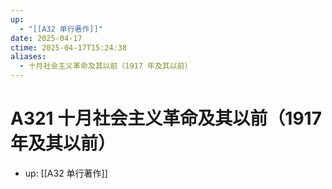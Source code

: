 ```yaml
---
up:
  - "[[A32 单行著作]]"
date: 2025-04-17
ctime: 2025-04-17T15:24:38
aliases:
  - 十月社会主义革命及其以前（1917 年及其以前）
---
```


# A321 十月社会主义革命及其以前（1917 年及其以前）

- up: [[A32 单行著作]]
